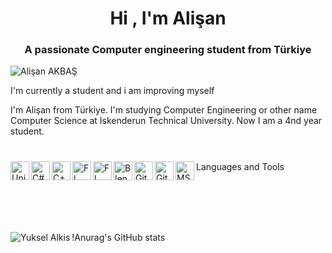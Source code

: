 <h1 align="center">Hi , I'm Alişan</h1>
<h3 align="center">A passionate Computer engineering student from Türkiye</h3>

<p align="left"> <img src="https://komarev.com/ghpvc/?username=yukseelalkis" alt="Alişan AKBAŞ" /> </p>

 I'm currently a student and i am improving myself

I'm Alişan from Türkiye. I'm studying Computer Engineering or other name Computer Science at Iskenderun Technical University. Now I am a 4nd year student.

#

Languages and Tools
<img align="left" alt="Unity" width="30px" src="https://cdn.freelogovectors.net/wp-content/uploads/2023/11/unitylogo-freelogovectors.net_.png" />
<img align="left" alt="C#" width="30px" src="https://cdn.jsdelivr.net/gh/devicons/devicon/icons/csharp/csharp-plain.svg" />
<img align="left" alt="C++" width="30px" src="https://cdn.jsdelivr.net/gh/devicons/devicon/icons/cplusplus/cplusplus-plain.svg" />
<img align="left" alt="Fl Studio" width="30px" src="https://e7.pngegg.com/pngimages/323/368/png-clipart-fl-studio-mobile-line-ipod-touch-studio-one-free-natural-foods-food.png" />
<img align="left" alt="Fl Studio" width="30px" src="https://p7.hiclipart.com/preview/849/477/151/fl-studio-mobile-computer-icons-music-download-android.jpg" />
<img align="left" alt="Blender" width="30px" src="https://upload.wikimedia.org/wikipedia/commons/0/0c/Blender_logo_no_text.svg" />
<img align="left" alt="Git" width="30px" src="https://cdn.jsdelivr.net/gh/devicons/devicon/icons/git/git-original.svg" />
<img align="left" alt="Github" width="30px" src="https://cdn.jsdelivr.net/gh/devicons/devicon/icons/github/github-original.svg" />
<img align="left" alt="MSSQL" width="30px" src="https://cdn.jsdelivr.net/gh/devicons/devicon/icons/microsoftsqlserver/microsoftsqlserver-plain-wordmark.svg" />


<br />
<br />
<br />
<br />

<p><img align="left" src="https://github-readme-stats.vercel.app/api/top-langs/?username=yukseelalkis&layout=compact&hide=html" alt="Yuksel Alkis"

!Anurag's GitHub stats
